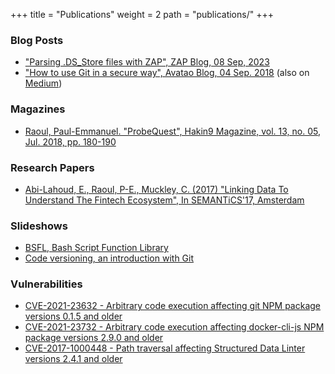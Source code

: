 +++
title = "Publications"
weight = 2
path = "publications/"
+++
### Blog Posts

* ["Parsing .DS_Store files with ZAP", ZAP Blog, 08 Sep, 2023][zap-ds-store]
* ["How to use Git in a secure way", Avatao Blog, 04 Sep.
  2018][avatao-git-security] (also on [Medium][avatao-git-security-medium])

### Magazines

* [Raoul, Paul-Emmanuel. "ProbeQuest", Hakin9 Magazine, vol. 13, no. 05, Jul.
  2018, pp. 180-190][hakin9-vol13-no05]

### Research Papers

* [Abi-Lahoud, E., Raoul, P-E., Muckley, C. (2017) "Linking Data To Understand
  The Fintech Ecosystem", In SEMANTiCS'17, Amsterdam][semantics-2017-demo-paper]

### Slideshows

* [BSFL, Bash Script Function Library][bsfl-slideshow]
* [Code versioning, an introduction with Git][git-slideshow]

### Vulnerabilities

* [CVE-2021-23632 - Arbitrary code execution affecting git NPM package
  versions 0.1.5 and older][CVE-2021-23632]
* [CVE-2021-23732 - Arbitrary code execution affecting docker-cli-js NPM package
  versions 2.9.0 and older][CVE-2021-23732]
* [CVE-2017-1000448 - Path traversal affecting Structured Data Linter versions
  2.4.1 and older][CVE-2017-1000448]

 [avatao-git-security]: https://avatao.com/blog-git-security-best-practices/
 [avatao-git-security-medium]: https://medium.com/@avatao/how-to-use-git-in-a-secure-way-89571e738899
 [bsfl-slideshow]: https://skyplabs.github.io/bsfl-slideshow/
 [CVE-2017-1000448]: https://nvd.nist.gov/vuln/detail/CVE-2017-1000448
 [CVE-2021-23632]: https://security.snyk.io/vuln/SNYK-JS-GIT-1568518
 [CVE-2021-23732]: https://security.snyk.io/vuln/SNYK-JS-DOCKERCLIJS-1568516
 [git-slideshow]: https://skyplabs.github.io/git-slideshow/
 [hakin9-vol13-no05]: https://files.skyplabs.net/Hakin9%20Magazine%2C%20VOL.13%2C%20NO.%2005%2C%20%22Open%20Source%20Hacking%20Tools%22.pdf
 [semantics-2017-demo-paper]: http://ceur-ws.org/Vol-2044/paper18/
 [zap-ds-store]: https://www.zaproxy.org/blog/2023-09-08-ds-store-parsing/
